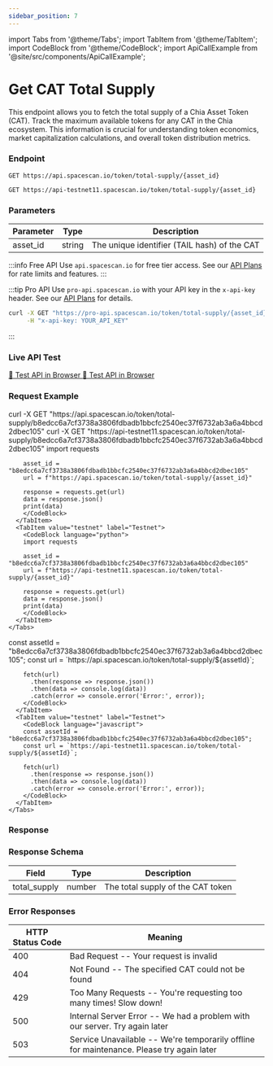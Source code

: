 ```yaml
---
sidebar_position: 7
---
```

import Tabs from '@theme/Tabs';
import TabItem from '@theme/TabItem';
import CodeBlock from '@theme/CodeBlock';
import ApiCallExample from '@site/src/components/ApiCallExample';

# Get CAT Total Supply

This endpoint allows you to fetch the total supply of a Chia Asset Token (CAT). Track the maximum available tokens for any CAT in the Chia ecosystem. This information is crucial for understanding token economics, market capitalization calculations, and overall token distribution metrics.

### Endpoint

<Tabs>
  <TabItem value="mainnet" label="Mainnet">

```
GET https://api.spacescan.io/token/total-supply/{asset_id}
```

  </TabItem>
  <TabItem value="testnet" label="Testnet">

```
GET https://api-testnet11.spacescan.io/token/total-supply/{asset_id}
```

  </TabItem>
</Tabs>

### Parameters

| Parameter | Type   | Description                                     |
|-----------|--------|-------------------------------------------------|
| asset_id  | string | The unique identifier (TAIL hash) of the CAT    |

:::info Free API
Use `api.spacescan.io` for free tier access. See our [API Plans](https://spacescan.io/apis#plans) for rate limits and features.
:::

:::tip Pro API
Use `pro-api.spacescan.io` with your API key in the `x-api-key` header. See our [API Plans](https://spacescan.io/apis#plans) for details.

```bash
curl -X GET "https://pro-api.spacescan.io/token/total-supply/{asset_id}" \
     -H "x-api-key: YOUR_API_KEY"
```
:::

### Live API Test

<Tabs>
  <TabItem value="mainnet" label="Mainnet">
    <a href="https://api.spacescan.io/token/total-supply/b8edcc6a7cf3738a3806fdbadb1bbcfc2540ec37f6732ab3a6a4bbcd2dbec105" target="_blank" rel="noopener noreferrer" className="api-test-button">
      🚀 Test API in Browser
    </a>
  </TabItem>
  <TabItem value="testnet" label="Testnet">
    <a href="https://api-testnet11.spacescan.io/token/total-supply/b8edcc6a7cf3738a3806fdbadb1bbcfc2540ec37f6732ab3a6a4bbcd2dbec105" target="_blank" rel="noopener noreferrer" className="api-test-button">
      🚀 Test API in Browser
    </a>
  </TabItem>
</Tabs>

### Request Example

<Tabs>
  <TabItem value="curl" label="cURL">
    <Tabs>
      <TabItem value="mainnet" label="Mainnet">
        <CodeBlock language="bash">
        curl -X GET "https://api.spacescan.io/token/total-supply/b8edcc6a7cf3738a3806fdbadb1bbcfc2540ec37f6732ab3a6a4bbcd2dbec105"
        </CodeBlock>
      </TabItem>
      <TabItem value="testnet" label="Testnet">
        <CodeBlock language="bash">
        curl -X GET "https://api-testnet11.spacescan.io/token/total-supply/b8edcc6a7cf3738a3806fdbadb1bbcfc2540ec37f6732ab3a6a4bbcd2dbec105"
        </CodeBlock>
      </TabItem>
    </Tabs>
  </TabItem>
  <TabItem value="python" label="Python">
    <Tabs>
      <TabItem value="mainnet" label="Mainnet">
        <CodeBlock language="python">
        import requests

        asset_id = "b8edcc6a7cf3738a3806fdbadb1bbcfc2540ec37f6732ab3a6a4bbcd2dbec105"
        url = f"https://api.spacescan.io/token/total-supply/{asset_id}"

        response = requests.get(url)
        data = response.json()
        print(data)
        </CodeBlock>
      </TabItem>
      <TabItem value="testnet" label="Testnet">
        <CodeBlock language="python">
        import requests

        asset_id = "b8edcc6a7cf3738a3806fdbadb1bbcfc2540ec37f6732ab3a6a4bbcd2dbec105"
        url = f"https://api-testnet11.spacescan.io/token/total-supply/{asset_id}"

        response = requests.get(url)
        data = response.json()
        print(data)
        </CodeBlock>
      </TabItem>
    </Tabs>
  </TabItem>
  <TabItem value="javascript" label="JavaScript">
    <Tabs>
      <TabItem value="mainnet" label="Mainnet">
        <CodeBlock language="javascript">
        const assetId = "b8edcc6a7cf3738a3806fdbadb1bbcfc2540ec37f6732ab3a6a4bbcd2dbec105";
        const url = `https://api.spacescan.io/token/total-supply/${assetId}`;

        fetch(url)
          .then(response => response.json())
          .then(data => console.log(data))
          .catch(error => console.error('Error:', error));
        </CodeBlock>
      </TabItem>
      <TabItem value="testnet" label="Testnet">
        <CodeBlock language="javascript">
        const assetId = "b8edcc6a7cf3738a3806fdbadb1bbcfc2540ec37f6732ab3a6a4bbcd2dbec105";
        const url = `https://api-testnet11.spacescan.io/token/total-supply/${assetId}`;

        fetch(url)
          .then(response => response.json())
          .then(data => console.log(data))
          .catch(error => console.error('Error:', error));
        </CodeBlock>
      </TabItem>
    </Tabs>
  </TabItem>
</Tabs>

### Response

<Tabs>
  <TabItem value="mainnet" label="Mainnet">
    <ApiCallExample endpoint="https://api.spacescan.io/token/total-supply/b8edcc6a7cf3738a3806fdbadb1bbcfc2540ec37f6732ab3a6a4bbcd2dbec105" />
  </TabItem>
  <TabItem value="testnet" label="Testnet">
    <ApiCallExample endpoint="https://api-testnet11.spacescan.io/token/total-supply/b8edcc6a7cf3738a3806fdbadb1bbcfc2540ec37f6732ab3a6a4bbcd2dbec105" />
  </TabItem>
</Tabs>

### Response Schema

| Field         | Type    | Description                                     |
|--------------|---------|--------------------------------------------------|
| total_supply | number  | The total supply of the CAT token                |

### Error Responses

| HTTP Status Code | Meaning                                                                                   |
|------------------|-------------------------------------------------------------------------------------------|
| 400              | Bad Request -- Your request is invalid                                                    |
| 404              | Not Found -- The specified CAT could not be found                                         |
| 429              | Too Many Requests -- You're requesting too many times! Slow down!                         |
| 500              | Internal Server Error -- We had a problem with our server. Try again later                |
| 503              | Service Unavailable -- We're temporarily offline for maintenance. Please try again later   |